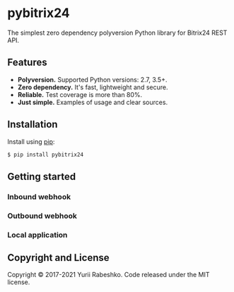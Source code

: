 # pybitrix24
The simplest zero dependency polyversion Python library for Bitrix24 REST API.

## Features
- **Polyversion.** Supported Python versions: 2.7, 3.5+.
- **Zero dependency.** It's fast, lightweight and secure.
- **Reliable.** Test coverage is more than 80%.
- **Just simple.** Examples of usage and clear sources.

## Installation
Install using [pip](https://pip.pypa.io/en/stable/):

```bash
$ pip install pybitrix24
```

## Getting started

### Inbound webhook
### Outbound webhook
### Local application

## Copyright and License
Copyright © 2017-2021 Yurii Rabeshko. Code released under the MIT license.
